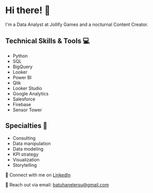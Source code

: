 # Hi there! 👋

I'm a Data Analyst at Jollify Games and a nocturnal Content Creator.

## Technical Skills & Tools 💻
- Python
- SQL
- BigQuery
- Looker
- Power BI
- Qlik
- Looker Studio
- Google Analytics
- Salesforce
- Firebase
- Sensor Tower

## Specialties 🎯
- Consulting
- Data manipulation
- Data modeling
- KPI strategy
- Visualization
- Storytelling

🔗 Connect with me on [LinkedIn](https://www.linkedin.com/in/batuhan-bilge-elersu/)

📧 Reach out via email: batuhanelersu@gmail.com

